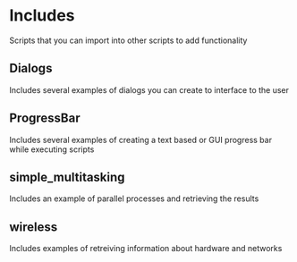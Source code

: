 # Includes
Scripts that you can import into other scripts to add functionality

## Dialogs
Includes several examples of dialogs you can create to interface to the user

## ProgressBar
Includes several examples of creating a text based or GUI progress bar while executing scripts

## simple_multitasking
Includes an example of parallel processes and retrieving the results

## wireless
Includes examples of retreiving information about hardware and networks